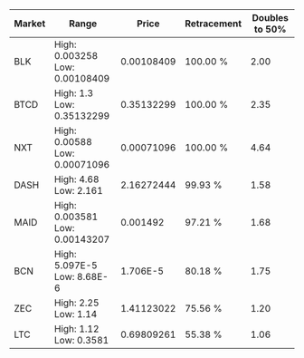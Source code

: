 | Market | Range | Price| Retracement | Doubles to 50% |
| --- | --- | --- | --- | --- |
| BLK | High: 0.003258<br />Low: 0.00108409 | 0.00108409 | 100.00 % | 2.00 |
| BTCD | High: 1.3<br />Low: 0.35132299 | 0.35132299 | 100.00 % | 2.35 |
| NXT | High: 0.00588<br />Low: 0.00071096 | 0.00071096 | 100.00 % | 4.64 |
| DASH | High: 4.68<br />Low: 2.161 | 2.16272444 | 99.93 % | 1.58 |
| MAID | High: 0.003581<br />Low: 0.00143207 | 0.001492 | 97.21 % | 1.68 |
| BCN | High: 5.097E-5<br />Low: 8.68E-6 | 1.706E-5 | 80.18 % | 1.75 |
| ZEC | High: 2.25<br />Low: 1.14 | 1.41123022 | 75.56 % | 1.20 |
| LTC | High: 1.12<br />Low: 0.3581 | 0.69809261 | 55.38 % | 1.06 |
